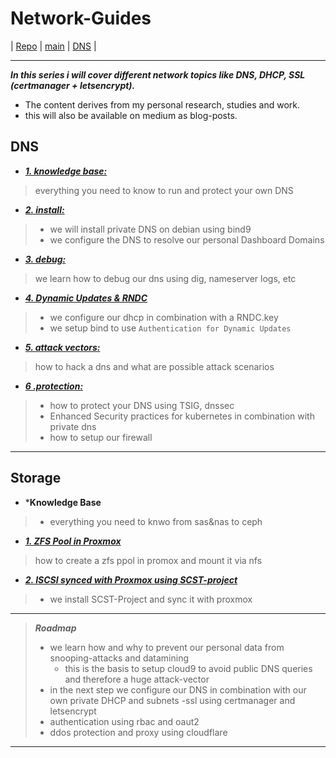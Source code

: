 # Network-Guides


 | [Repo](https://github.com/ji-podhead/Network-Guides/) | [main](https://ji-podhead.github.io/Network-Guides/DNS) | [DNS](https://ji-podhead.github.io/Network-Guides/DNS) | 

---

***In this series i will cover different network topics like DNS, DHCP, SSL (certmanager + letsencrypt).*** 
- The content derives from my personal research, studies and work.
- this will also be available on medium as blog-posts.


## DNS 
- [***1. knowledge base:***](https://ji-podhead.github.io/Network-Guides/DNS/Knowledge%20Base)
> everything you need to know to run and protect your own DNS
- [***2. install:***](https://ji-podhead.github.io/Network-Guides/DNS/install)
>  - we will install private DNS on debian using bind9
>  - we configure the DNS to resolve our personal Dashboard Domains
- [***3. debug:***](https://ji-podhead.github.io/Network-Guides/DNS/testAndDebug)
> we learn how to debug our dns using dig, nameserver logs, etc
- [***4. Dynamic Updates & RNDC***](https://ji-podhead.github.io/Network-Guides/DNS/Dynmaic_Updates_%26_RNDC)
>  - we configure our dhcp in combination with a RNDC.key
>  - we setup bind to use `Authentication for Dynamic Updates`
- [***5. attack vectors:***](https://ji-podhead.github.io/Network-Guides/DNS/attackVectorsAndScenario)
> how to hack a dns and what are  possible attack scenarios 
- [***6 .protection:***](https://ji-podhead.github.io/Network-Guides/DNS/protection)
> - how to protect your DNS using TSIG, dnssec
> - Enhanced Security practices for kubernetes in combination with private dns
> - how to setup our firewall

----

## Storage
- ***Knowledge Base**
> - everything you need to knwo from sas&nas to ceph
- [***1. ZFS Pool in Proxmox***](https://ji-podhead.github.io/Network-Guides/storage/zfs&proxmox/)
> how to create a zfs ppol in promox and mount it via nfs  
- [***2. ISCSI synced with Proxmox using SCST-project***](https://ji-podhead.github.io/Network-Guides/storage/iscsi/)
> - we install SCST-Project and sync it with proxmox
---

> ***Roadmap***
> - we learn how and why to prevent our personal data from snooping-attacks and datamining
>   - this is the basis to setup cloud9 to avoid public DNS queries and therefore a huge attack-vector
> - in the next step we configure our DNS in combination with our own private DHCP and subnets
> -ssl using certmanager and letsencrypt
> - authentication using rbac and oaut2
> - ddos protection and proxy using cloudflare
---
